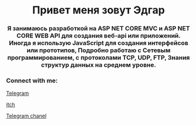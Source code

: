 <h1 align="center">Привет меня зовут Эдгар</h1>
<h3 align="center">Я занимаюсь разработкой на ASP NET CORE MVC и ASP NET CORE WEB API для создания веб-api или приложений. Иногда я использую JavaScript для создания интерфейсов или прототипов,
Подробно работаю с Сетевым программированием, с протоколами TCP, UDP, FTP,
Знания структур данных на среднем уровне.</h3>


<h3 align="left">Connect with me:</h3>
<a href="https://t.me/loveGellyanumberone">Telegram</a>
<p align="left">
 <a href="https://edankr-yzo.itch.io">itch</a>
 <p align="left">
 <a href="https://t.me/edankryzo">Telegram chanel</a>
</p>





